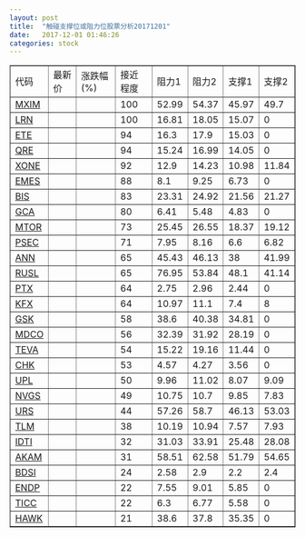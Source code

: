 ```yaml
---
layout: post
title:  "触碰支撑位或阻力位股票分析20171201"
date:   2017-12-01 01:46:26
categories: stock
---
```

<script type="text/javascript">
var stockList = []
stockList.push('gb_mxim');
stockList.push('gb_lrn');
stockList.push('gb_ete');
stockList.push('gb_qre');
stockList.push('gb_xone');
stockList.push('gb_emes');
stockList.push('gb_bis');
stockList.push('gb_gca');
stockList.push('gb_mtor');
stockList.push('gb_psec');
stockList.push('gb_ann');
stockList.push('gb_rusl');
stockList.push('gb_ptx');
stockList.push('gb_kfx');
stockList.push('gb_gsk');
stockList.push('gb_mdco');
stockList.push('gb_teva');
stockList.push('gb_chk');
stockList.push('gb_upl');
stockList.push('gb_nvgs');
stockList.push('gb_urs');
stockList.push('gb_tlm');
stockList.push('gb_idti');
stockList.push('gb_akam');
stockList.push('gb_bdsi');
stockList.push('gb_endp');
stockList.push('gb_ticc');
stockList.push('gb_hawk');
</script>
<table border="1">
 <tr>
 <td>代码</td>
 <td>最新价</td>
 <td>涨跌幅(%)</td>
 <td>接近程度</td>
 <td>阻力1</td>
 <td>阻力2</td>
 <td>支撑1</td>
 <td>支撑2</td>
</tr>
  <tr id="mxim" class="red">
  <td><a href="http://stock.finance.sina.com.cn/usstock/quotes/MXIM.html" target="_blank">MXIM</a></td><td></td><td></td><td>100</td><td>52.99</td><td>54.37</td><td>45.97</td><td>49.7</td></tr>
  <tr id="lrn" class="red">
  <td><a href="http://stock.finance.sina.com.cn/usstock/quotes/LRN.html" target="_blank">LRN</a></td><td></td><td></td><td>100</td><td>16.81</td><td>18.05</td><td>15.07</td><td>0</td></tr>
  <tr id="ete" class="red">
  <td><a href="http://stock.finance.sina.com.cn/usstock/quotes/ETE.html" target="_blank">ETE</a></td><td></td><td></td><td>94</td><td>16.3</td><td>17.9</td><td>15.03</td><td>0</td></tr>
  <tr id="qre" class="red">
  <td><a href="http://stock.finance.sina.com.cn/usstock/quotes/QRE.html" target="_blank">QRE</a></td><td></td><td></td><td>94</td><td>15.24</td><td>16.99</td><td>14.05</td><td>0</td></tr>
  <tr id="xone" class="green">
  <td><a href="http://stock.finance.sina.com.cn/usstock/quotes/XONE.html" target="_blank">XONE</a></td><td></td><td></td><td>92</td><td>12.9</td><td>14.23</td><td>10.98</td><td>11.84</td></tr>
  <tr id="emes" class="red">
  <td><a href="http://stock.finance.sina.com.cn/usstock/quotes/EMES.html" target="_blank">EMES</a></td><td></td><td></td><td>88</td><td>8.1</td><td>9.25</td><td>6.73</td><td>0</td></tr>
  <tr id="bis" class="red">
  <td><a href="http://stock.finance.sina.com.cn/usstock/quotes/BIS.html" target="_blank">BIS</a></td><td></td><td></td><td>83</td><td>23.31</td><td>24.92</td><td>21.56</td><td>21.27</td></tr>
  <tr id="gca" class="green">
  <td><a href="http://stock.finance.sina.com.cn/usstock/quotes/GCA.html" target="_blank">GCA</a></td><td></td><td></td><td>80</td><td>6.41</td><td>5.48</td><td>4.83</td><td>0</td></tr>
  <tr id="mtor" class="red">
  <td><a href="http://stock.finance.sina.com.cn/usstock/quotes/MTOR.html" target="_blank">MTOR</a></td><td></td><td></td><td>73</td><td>25.45</td><td>26.55</td><td>18.37</td><td>19.12</td></tr>
  <tr id="psec" class="green">
  <td><a href="http://stock.finance.sina.com.cn/usstock/quotes/PSEC.html" target="_blank">PSEC</a></td><td></td><td></td><td>71</td><td>7.95</td><td>8.16</td><td>6.6</td><td>6.82</td></tr>
  <tr id="ann" class="red">
  <td><a href="http://stock.finance.sina.com.cn/usstock/quotes/ANN.html" target="_blank">ANN</a></td><td></td><td></td><td>65</td><td>45.43</td><td>46.13</td><td>38</td><td>41.99</td></tr>
  <tr id="rusl" class="green">
  <td><a href="http://stock.finance.sina.com.cn/usstock/quotes/RUSL.html" target="_blank">RUSL</a></td><td></td><td></td><td>65</td><td>76.95</td><td>53.84</td><td>48.1</td><td>41.14</td></tr>
  <tr id="ptx" class="red">
  <td><a href="http://stock.finance.sina.com.cn/usstock/quotes/PTX.html" target="_blank">PTX</a></td><td></td><td></td><td>64</td><td>2.75</td><td>2.96</td><td>2.44</td><td>0</td></tr>
  <tr id="kfx" class="green">
  <td><a href="http://stock.finance.sina.com.cn/usstock/quotes/KFX.html" target="_blank">KFX</a></td><td></td><td></td><td>64</td><td>10.97</td><td>11.1</td><td>7.4</td><td>8</td></tr>
  <tr id="gsk" class="green">
  <td><a href="http://stock.finance.sina.com.cn/usstock/quotes/GSK.html" target="_blank">GSK</a></td><td></td><td></td><td>58</td><td>38.6</td><td>40.38</td><td>34.81</td><td>0</td></tr>
  <tr id="mdco" class="red">
  <td><a href="http://stock.finance.sina.com.cn/usstock/quotes/MDCO.html" target="_blank">MDCO</a></td><td></td><td></td><td>56</td><td>32.39</td><td>31.92</td><td>28.19</td><td>0</td></tr>
  <tr id="teva" class="red">
  <td><a href="http://stock.finance.sina.com.cn/usstock/quotes/TEVA.html" target="_blank">TEVA</a></td><td></td><td></td><td>54</td><td>15.22</td><td>19.16</td><td>11.44</td><td>0</td></tr>
  <tr id="chk" class="red">
  <td><a href="http://stock.finance.sina.com.cn/usstock/quotes/CHK.html" target="_blank">CHK</a></td><td></td><td></td><td>53</td><td>4.57</td><td>4.27</td><td>3.56</td><td>0</td></tr>
  <tr id="upl" class="red">
  <td><a href="http://stock.finance.sina.com.cn/usstock/quotes/UPL.html" target="_blank">UPL</a></td><td></td><td></td><td>50</td><td>9.96</td><td>11.02</td><td>8.07</td><td>9.09</td></tr>
  <tr id="nvgs" class="green">
  <td><a href="http://stock.finance.sina.com.cn/usstock/quotes/NVGS.html" target="_blank">NVGS</a></td><td></td><td></td><td>49</td><td>10.75</td><td>10.7</td><td>9.85</td><td>7.83</td></tr>
  <tr id="urs" class="green">
  <td><a href="http://stock.finance.sina.com.cn/usstock/quotes/URS.html" target="_blank">URS</a></td><td></td><td></td><td>44</td><td>57.26</td><td>58.7</td><td>46.13</td><td>53.03</td></tr>
  <tr id="tlm" class="green">
  <td><a href="http://stock.finance.sina.com.cn/usstock/quotes/TLM.html" target="_blank">TLM</a></td><td></td><td></td><td>38</td><td>10.19</td><td>10.94</td><td>7.57</td><td>7.93</td></tr>
  <tr id="idti" class="red">
  <td><a href="http://stock.finance.sina.com.cn/usstock/quotes/IDTI.html" target="_blank">IDTI</a></td><td></td><td></td><td>32</td><td>31.03</td><td>33.91</td><td>25.48</td><td>28.08</td></tr>
  <tr id="akam" class="green">
  <td><a href="http://stock.finance.sina.com.cn/usstock/quotes/AKAM.html" target="_blank">AKAM</a></td><td></td><td></td><td>31</td><td>58.51</td><td>62.58</td><td>51.79</td><td>54.65</td></tr>
  <tr id="bdsi" class="red">
  <td><a href="http://stock.finance.sina.com.cn/usstock/quotes/BDSI.html" target="_blank">BDSI</a></td><td></td><td></td><td>24</td><td>2.58</td><td>2.9</td><td>2.2</td><td>2.4</td></tr>
  <tr id="endp" class="red">
  <td><a href="http://stock.finance.sina.com.cn/usstock/quotes/ENDP.html" target="_blank">ENDP</a></td><td></td><td></td><td>22</td><td>7.55</td><td>9.01</td><td>5.85</td><td>0</td></tr>
  <tr id="ticc" class="green">
  <td><a href="http://stock.finance.sina.com.cn/usstock/quotes/TICC.html" target="_blank">TICC</a></td><td></td><td></td><td>22</td><td>6.3</td><td>6.77</td><td>5.58</td><td>0</td></tr>
  <tr id="hawk" class="red">
  <td><a href="http://stock.finance.sina.com.cn/usstock/quotes/HAWK.html" target="_blank">HAWK</a></td><td></td><td></td><td>21</td><td>38.6</td><td>37.8</td><td>35.35</td><td>0</td></tr>
</table>
